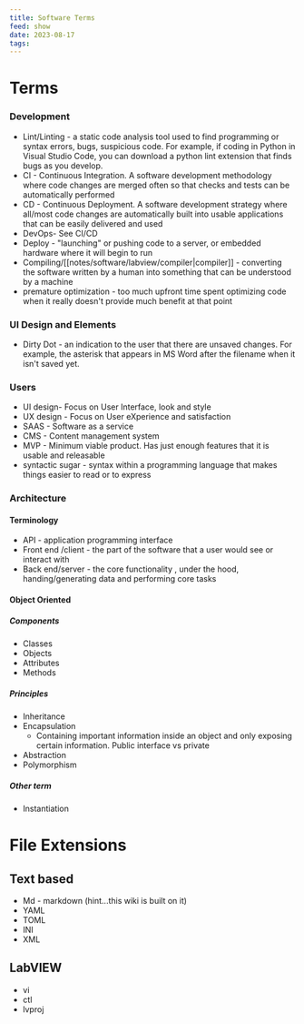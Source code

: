 ```yaml
---
title: Software Terms
feed: show
date: 2023-08-17
tags:
---
```



# Terms

### Development

- Lint/Linting - a static code analysis tool used to find programming or syntax errors, bugs, suspicious code.  For example, if coding in Python in Visual Studio Code, you can download a python lint extension that finds bugs as you develop.
- CI - Continuous Integration. A software development methodology where code changes are merged often so that checks and tests can be automatically performed
- CD - Continuous Deployment. A software development strategy where all/most code changes are automatically built into usable applications that can be easily delivered and used
- DevOps- See CI/CD
- Deploy - "launching" or pushing code to a server, or embedded hardware where it will begin to run
- Compiling/[[notes/software/labview/compiler|compiler]] - converting the software written by a human into something that can be understood by a machine
- premature optimization - too much upfront time spent optimizing code when it really doesn't provide much benefit at that point

### UI Design and Elements
- Dirty Dot - an indication to the user that there are unsaved changes. For example, the asterisk that appears in MS Word after the filename when it isn't saved yet.
### Users
- UI design- Focus on User Interface, look and style
- UX design - Focus on User eXperience and satisfaction
- SAAS - Software as a service
- CMS - Content management system
- MVP - Minimum viable product. Has just enough features that it is usable and releasable
- syntactic sugar - syntax within a programming language that makes things easier to read or to express

### Architecture

#### Terminology
- API - application programming interface
- Front end /client - the part of the software that a user would see or interact with
- Back end/server - the core functionality , under the hood, handing/generating data and performing core tasks
#### Object Oriented
##### Components
- Classes
- Objects
- Attributes
- Methods
##### Principles
- Inheritance
- Encapsulation
	- Containing important information inside an object and only exposing certain information. Public interface vs private 
- Abstraction
- Polymorphism

##### Other term
- Instantiation

# File Extensions

## Text based

- Md - markdown (hint...this wiki is built on it)
- YAML
- TOML
- INI
- XML

## LabVIEW
- vi
- ctl
- lvproj